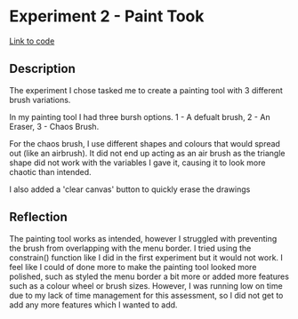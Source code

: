 # Experiment 2 - Paint Took
[Link to code](/Experiment_2/index.html)

## Description
The experiment I chose tasked me to create a painting tool with 3 different brush variations. 

In my painting tool I had three bursh options. 1 - A defualt brush, 2 - An Eraser, 3 - Chaos Brush.

For the chaos brush, I use different shapes and colours that would spread out (like an airbrush). It did not end up acting as an air brush as the triangle shape did not work with the variables I gave it, causing it to look more chaotic than intended.

I also added a 'clear canvas' button to quickly erase the drawings

## Reflection
The painting tool works as intended, however I struggled with preventing the brush from overlapping with the menu border. I tried using the constrain() function like I did in the first experiment but it would not work. I feel like I could of done more to make the painting tool looked more polished, such as styled the menu border a bit more or added more features such as a colour wheel or brush sizes.  However, I was running low on time due to my lack of time management for this assessment, so I did not get to add any more features which I wanted to add. 
